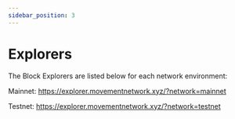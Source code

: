 ```yaml
---
sidebar_position: 3
---
```


# Explorers

The Block Explorers are listed below for each network environment:

Mainnet:
https://explorer.movementnetwork.xyz/?network=mainnet

Testnet:
https://explorer.movementnetwork.xyz/?network=testnet






